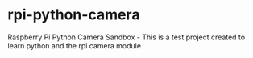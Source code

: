 # rpi-python-camera
Raspberry Pi Python Camera Sandbox - This is a test project created to learn
python and the rpi camera module

